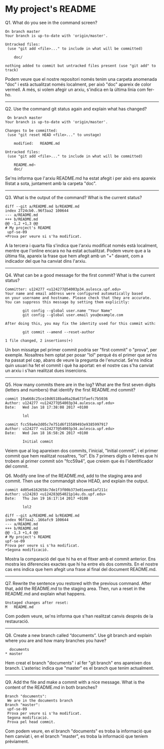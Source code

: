 # My project's README

Q1. What do you see in the command screen?

 	On branch master
 	Your branch is up-to-date with 'origin/master'.

 	Untracked files:
   	 (use "git add <file>..." to include in what will be committed)

		doc/

 	nothing added to commit but untracked files present (use "git add" to track)

Podem veure que el nostre repositori només tenim una carpeta anomenada "doc"
i està actualitzat només localment, per això "doc" apareix de color vermell.
A més, si volem afegir un arxiu, s'indica en la última línia com fer-ho.

-------------------------------------------------------------------------------

Q2. Use the command git status again and explain what has changed?

	 On branch master
 	Your branch is up-to-date with 'origin/master'.

  	Changes to be committed:
   	 (use "git reset HEAD <file>..." to unstage)

		modified:   README.md

 	Untracked files:
   	 (use "git add <file>..." to include in what will be committed)

		README.md~
		doc/

Se'ns informa que l'arxiu README.md ha estat afegit i per això ens apareix
llistat a sota, juntament amb la carpeta "doc".

-------------------------------------------------------------------------------

Q3. What is the output of the command? What is the current status?

	diff --git a/README.md b/README.md
	index 2724cb0..96f3aa2 100644
	--- a/README.md
	+++ b/README.md
	@@ -1,2 +1,3 @@
 	# My project's README
 	 upf-se-09
	+Prova per veure si s'ha modificat.

A la tercera i quarta fila s'indica que l'arxiu modificat només està localment,
mentre que l'online encara no ha estat actualitzat.
Podem veure que a la última fila, apareix la frase que hem afegit amb un "+"
davant, com a indicador del que ha canviat dins l'arxiu.

-------------------------------------------------------------------------------

Q4. What can be a good message for the first commit? What is the current status?

 	Committer: u124277 <u124277@54003p34.aulesca.upf.edu>
	Your name and email address were configured automatically based
	on your username and hostname. Please check that they are accurate.
	You can suppress this message by setting them explicitly:

    		git config --global user.name "Your Name"
    		git config --global user.email you@example.com

	After doing this, you may fix the identity used for this commit with:

    		git commit --amend --reset-author

 	1 file changed, 2 insertions(+)

Un bon missatge pel primer commit podria ser "first commit" o "prova", per exemple.
Nosaltres hem optat per posar "lol" perquè és el primer que se'ns ha passat pel cap,
abans de veure la pregunta de l'enunciat.
Se'ns indica quin usuari ha fet el commit i què ha aportat: en el nostre cas s'ha
canviat un arxiu i s'han realitzat dues insercions.

-------------------------------------------------------------------------------

Q5. How many commits there are in the log? What are the first seven digits 
(letters and numbers) that identify the first README.md commit?

	commit 19a668c25ce10d6518bad6a28a673faefc7b5036
	Author: u124277 <u124277@54003p34.aulesca.upf.edu>
	Date:   Wed Jan 18 17:38:08 2017 +0100

    		lol

	commit fcc59a4e2d05c7e751d6f15589493e9385997917
	Author: u124277 <u124277@54003p34.aulesca.upf.edu>
	Date:   Wed Jan 18 16:58:26 2017 +0100

    		Initial commit

Veiem que al log apareixen dos commits, l'inicial, "Initial commit", i el primer
commit que hem realitzat nosaltres, "lol". Els 7 primers dígits o lletres que hi
trobem al primer commit són "fcc59a4", que creiem que és l'identificador del commit.

Q6. Modify one line of the README.md, add to the staging area and commit. 
Then use the commandgit show HEAD, and explain the output.

	commit 4d05e6162658c7de1f3f00b373e01eee61af211c
	Author: u124283 <u124283@54021p14u.ds.upf.edu>
	Date:   Thu Jan 19 16:17:14 2017 +0100

    		lol2

	diff --git a/README.md b/README.md
	index 96f3aa2..166afc9 100644
	--- a/README.md
	+++ b/README.md
	@@ -1,3 +1,4 @@
 	# My project's README
 	upf-se-09
 	Prova per veure si s'ha modificat.
	+Segona modificació.

Mostra la comparació del que hi ha en el fitxer amb el commit anterior. 
Ens mostra les diferencies exactes que hi ha entre els dos commits. 
En el nostre cas ens indica que hem afegit una frase al final del document README.md.

-------------------------------------------------------------------------------

Q7. Rewrite the sentence you restored with the previous command. After that, 
add the README.md to the staging area. Then, run a reset in the README.md 
and explain what happens.

	Unstaged changes after reset:
	M	README.md

Com podem veure, se'ns informa que s'han realitzat canvis després de la restauració.

-------------------------------------------------------------------------------

Q8. Create a new branch called “documents”. Use git branch and explain where 
you are and how many branches you have?

	  documents
	* master

Hem creat el branch "documents" i al fer "git branch" ens apareixen dos branch.
L'asterisc indica que "master" es el branch que tenim actualment.

-------------------------------------------------------------------------------

Q9. Add the file and make a commit with a nice message.  What is the content 
of the README.md in both branches?

	Branch "documents":
 	 We are in the documents branch
	Branch "master":
 	 upf-se-09
 	 Prova per veure si s'ha modificat.
 	 Segona modificació.
 	 Prova pel head commit.

Com podem veure, en el branch "documents" es troba la informació que hem canviat i,
en el branch "master", es troba la informació que teníem prèviament.


